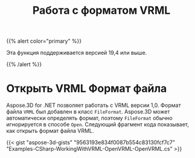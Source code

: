﻿---
title: Работа с форматом VRML
type: docs
weight: 120
url: /ru/net/working-with-vrml-format/
description: Aspose.3D for .NET позволяет работать с VRML версии 1,0. Формат файла VRML был добавлен в класс FileFormat. Aspose.3D может автоматически определять формат, поэтому FileFormat обычно игнорируется в методе Open. Следующий фрагмент кода показывает, как открыть формат файла VRML.
---
{{% alert color="primary" %}} 

Эта функция поддерживается версией 19,4 или выше.

{{% /alert %}} 
# **Открыть VRML Формат файла**
Aspose.3D for .NET позволяет работать с VRML версии 1,0. Формат файла `VRML` был добавлен в класс `FileFormat`. Aspose.3D может автоматически определять формат, поэтому `FileFormat` обычно игнорируется в способе `Open`. Следующий фрагмент кода показывает, как открыть формат файла VRML.

{{< gist "aspose-3d-gists" "9563193e834f0087b554c83130fcf7c7" "Examples-CSharp-WorkingWithVRML-OpenVRML-OpenVRML.cs" >}}
